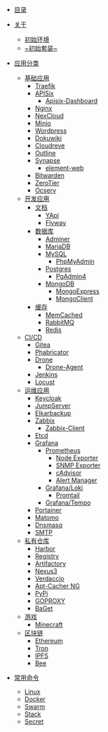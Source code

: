 * [目录](index.md)

* [关于](about/index.md)
  * [初始环境](about/init-env.md)
  * [~初始套装~](about/init-set.md)

* [应用分类]()
  * [基础应用]()
    * [Traefik](catalog/base/traefik.md)
    * [APISix](catalog/base/apisix/apisix.md)
      * [Apisix-Dashboard](catalog/base/apisix/apisix-dashboard.md)
    * [Nginx](catalog/base/nginx.md)
    * [NexCloud](catalog/base/nexcloud.md)
    * [Minio](catalog/base/minio.md)
    * [Wordpress](catalog/base/wordpress.md)
    * [Dokuwiki](catalog/base/dokuwiki.md)
    * [Cloudreve](catalog/base/cloudreve.md)
    * [Outline](catalog/base/outline.md)
    * [Synapse](catalog/base/synapse/synapse.md)
      * [element-web](catalog/base/synapse/element-web.md)
    * [Bitwarden](catalog/base/bitwarden.md)
    * [ZeroTier](catalog/base/zerotier.md)
    * [Ocserv](catalog/base/ocserv.md)
  * [开发应用]()
    * [文档]()
      * [YApi](catalog/develop/docs/yapi.md)
      * [Flyway](catalog/develop/docs/flyway.md)
    * [数据库]()
      * [Adminer](catalog/develop/database/adminer.md)
      * [MariaDB](catalog/develop/database/mariadb.md)
      * [MySQL](catalog/develop/database/mysql/mysql.md)
        * [PhpMyAdmin](catalog/develop/database/mysql/phpmyadmin.md)
      * [Postgres](catalog/develop/database/postgres/postgres.md)
        * [PgAdmin4](catalog/develop/database/postgres/pgadmin4.md)
      * [MongoDB](catalog/develop/database/mongodb/mongodb.md)
        * [MongoExpress](catalog/develop/database/mongodb/mongoexpress.md)
        * [MongoClient](catalog/develop/database/mongodb/mongoclient.md)
    * [缓存]()
      * [MemCached](catalog/develop/cache/memcached.md)
      * [RabbitMQ](catalog/develop/cache/rabbitmq.md)
      * [Redis](catalog/develop/cache/redis.md)
  * [CI/CD]()
    * [Gitea](catalog/cicd/gitea.md)
    * [Phabricator](catalog/cicd/phabricator.md)
    * [Drone](catalog/cicd/drone/drone.md)
      * [Drone-Agent](catalog/cicd/drone/drone-agent.md)
    * [Jenkins](catalog/cicd/jenkins.md)
    * [Locust](catalog/cicd/locust.md)
  * [运维应用]()
    * [Keycloak](catalog/ops/keycloak.md)
    * [JumpServer](catalog/ops/jumpserver.md)
    * [Elkarbackup](catalog/ops/elkarbackup.md)
    * [Zabbix](catalog/ops/zabbix/zabbix-server.md)
      * [Zabbix-Client](catalog/ops/zabbix/zabbix-client.md)
    * [Etcd](catalog/ops/etcd.md)
    * [Grafana](catalog/ops/grafana/grafana.md)
      * [Prometheus](catalog/ops/grafana/prometheus/prometheus.md)
        * [Node Exporter](catalog/ops/grafana/prometheus/node-exporter.md)
        * [SNMP Exporter](catalog/ops/grafana/prometheus/snmp-exporter.md)
        * [cAdvisor](catalog/ops/grafana/prometheus/cadvisor.md)
        * [Alert Manager](catalog/ops/grafana/prometheus/alertmanager.md)
      * [Grafana/Loki](catalog/ops/grafana/grafana-loki.md)
        * [Promtail](catalog/ops/grafana/grafana-promtail.md)
      * [Grafana/Tempo](catalog/ops/grafana/grafana-tempo.md)
    * [Portainer](catalog/ops/portainer.md)
    * [Matomo](catalog/ops/matomo.md)
    * [Dnsmasq](catalog/ops/dnsmasq.md)
    * [SMTP](catalog/ops/smtp.md)
  * [私有仓库]()
    * [Harbor](catalog/repository/harbor.md)
    * [Registry](catalog/repository/registry.md)
    * [Artifactory](catalog/repository/artifactory.md)
    * [Nexus3](catalog/repository/nexus3.md)
    * [Verdaccio](catalog/repository/verdaccio.md)
    * [Apt-Cacher NG](catalog/repository/apt-cacher-ng.md)
    * [PyPi](catalog/repository/pypi.md)
    * [GOPROXY](catalog/repository/goproxy.md)
    * [BaGet](catalog/repository/baget.md)
  * [游戏]()
    * [Minecraft](catalog/games/minecraft.md)
  * [区块链]()
    * [Ethereum](catalog/blc/ethereum.md)
    * [Tron](catalog/blc/tron.md)
    * [IPFS](catalog/blc/ipfs.md)
    * [Bee](catalog/blc/bee.md)
* [常用命令]()
  * [Linux](memo/linux.md)
  * [Docker](memo/docker.md)
  * [Swarm](memo/swarm.md)
  * [Stack](memo/stack.md)
  * [Secret](memo/cli-secret.md)
